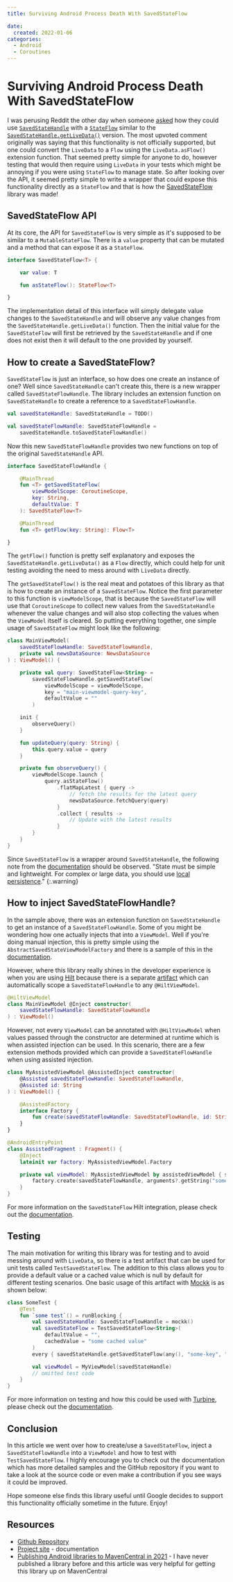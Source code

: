 ```yaml
---
title: Surviving Android Process Death With SavedStateFlow

date:
  created: 2022-01-06
categories:
  - Android
  - Coroutines
---
```


# Surviving Android Process Death With SavedStateFlow

I was perusing Reddit the other day when someone [asked](https://www.reddit.com/r/androiddev/comments/rlxrsr/in_stateflow_how_can_we_save_and_restore_android/) how they could use [`SavedStateHandle`](https://developer.android.com/reference/androidx/lifecycle/SavedStateHandle) with a [`StateFlow`](https://kotlin.github.io/kotlinx.coroutines/kotlinx-coroutines-core/kotlinx.coroutines.flow/-state-flow/) similar to the [`SavedStateHandle.getLiveData()`](https://developer.android.com/topic/libraries/architecture/viewmodel-savedstate) version. The most upvoted comment originally was saying that this functionality is not officially supported, but one could convert the `LiveData` to a `Flow` using the `LiveData.asFlow()` extension function. That seemed pretty simple for anyone to do, however testing that would then require using `LiveData` in your tests which might be annoying if you were using `StateFlow` to manage state. So after looking over the API, it seemed pretty simple to write a wrapper that could expose this functionality directly as a `StateFlow` and that is how the [SavedStateFlow](https://plusmobileapps.com/SavedStateFlow/) library was made!

<!-- more -->

## SavedStateFlow API 

At its core, the API for `SavedStateFlow` is very simple as it's supposed to be similar to a `MutableStateFlow`. There is a `value` property that can be mutated and a method that can expose it as a `StateFlow`. 

```kotlin
interface SavedStateFlow<T> {

    var value: T

    fun asStateFlow(): StateFlow<T>

}
```

The implementation detail of this interface will simply delegate value changes to the `SavedStateHandle` and will observe any value changes from the `SavedStateHandle.getLiveData()` function. Then the initial value for the `SavedStateFlow` will first be retrieved by the `SavedStateHandle` and if one does not exist then it will default to the one provided by yourself. 

## How to create a SavedStateFlow? 

`SavedStateFlow` is just an interface, so how does one create an instance of one? Well since `SavedStateHandle` can't create this, there is a new wrapper called `SavedStateFlowHandle`. The library includes an extension function on `SavedStateHandle` to create a reference to a `SavedStateFlowHandle`. 

```kotlin
val savedStateHandle: SavedStateHandle = TODO() 

val savedStateFlowHandle: SavedStateFlowHandle = 
    savedStateHandle.toSavedStateFlowHandle()
```

Now this new `SavedStateFlowHandle` provides two new functions on top of the original `SavedStateHandle` API. 

```kotlin
interface SavedStateFlowHandle {

    @MainThread
    fun <T> getSavedStateFlow(
        viewModelScope: CoroutineScope,
        key: String,
        defaultValue: T
    ): SavedStateFlow<T>

    @MainThread
    fun <T> getFlow(key: String): Flow<T>

}
```

The `getFlow()` function is pretty self explanatory and exposes the `SavedStateHandle.getLiveData()` as a `Flow` directly, which could help for unit testing avoiding the need to mess around with `LiveData` directly. 

The `getSavedStateFlow()` is the real meat and potatoes of this library as that is how to create an instance of a `SavedStateFlow`. Notice the first parameter to this function is `viewModelScope`, that is because the `SavedStateFlow` will use that `CoroutineScope` to collect new values from the `SavedStateHandle` whenever the value changes and will also stop collecting the values when the `ViewModel` itself is cleared. So putting everything together, one simple usage of `SavedStateFlow` might look like the following: 

```kotlin
class MainViewModel(
    savedStateFlowHandle: SavedStateFlowHandle,
    private val newsDataSource: NewsDataSource
) : ViewModel() {

    private val query: SavedStateFlow<String> =
        savedStateFlowHandle.getSavedStateFlow(
            viewModelScope = viewModelScope,
            key = "main-viewmodel-query-key", 
            defaultValue = ""
        )

    init {
        observeQuery()
    }

    fun updateQuery(query: String) {
        this.query.value = query
    }

    private fun observeQuery() {
        viewModelScope.launch {
            query.asStateFlow()
                .flatMapLatest { query ->
                    // fetch the results for the latest query
                    newsDataSource.fetchQuery(query)
                }
                .collect { results ->
                    // Update with the latest results
                }
        }
    }
}
```

Since `SavedStateFlow` is a wrapper around `SavedStateHandle`, the following note from the [documentation](https://developer.android.com/topic/libraries/architecture/viewmodel-savedstate) should be observed. "State must be simple and lightweight. For complex or large data, you should use [local persistence](https://developer.android.com/topic/libraries/architecture/saving-states#local)."
{:.warning}

## How to inject SavedStateFlowHandle?

In the sample above, there was an extension function on `SavedStateHandle` to get an instance of a `SavedStateFlowHandle`. Some of you might be wondering how one actually injects that into a `ViewModel`. Well if you're doing manual injection, this is pretty simple using the `AbstractSavedStateViewModelFactory` and there is a sample of this in the [documentation](https://plusmobileapps.com/SavedStateFlow/manual-di/). 

However, where this library really shines in the developer experience is when you are using [Hilt](https://developer.android.com/training/dependency-injection/hilt-android) because there is a separate [artifact](https://plusmobileapps.com/SavedStateFlow/setup/#savedstateflow-hilt) which can automatically scope a `SavedStateFlowHandle` to any `@HiltViewModel`. 

```kotlin
@HiltViewModel
class MainViewModel @Inject constructor(
    savedStateFlowHandle: SavedStateFlowHandle
) : ViewModel()
```

However, not every `ViewModel` can be annotated with `@HiltViewModel` when values passed through the constructor are determined at runtime which is when assisted injection can be used. In this scenario, there are a few extension methods provided which can provide a `SavedStateFlowHandle` when using assisted injection. 

```kotlin
class MyAssistedViewModel @AssistedInject constructor(
    @Assisted savedStateFlowHandle: SavedStateFlowHandle,
    @Assisted id: String
) : ViewModel() {

    @AssistedFactory
    interface Factory {
        fun create(savedStateFlowHandle: SavedStateFlowHandle, id: String): MyAssistedViewModel
    }
}

@AndroidEntryPoint
class AssistedFragment : Fragment() {
    @Inject
    lateinit var factory: MyAssistedViewModel.Factory

    private val viewModel: MyAssistedViewModel by assistedViewModel { savedStateFlowHandle ->
        factory.create(savedStateFlowHandle, arguments?.getString("some-argument-key")!!)
    }
}
```

For more information on the `SavedStateFlow` Hilt integration, please check out the [documentation](https://plusmobileapps.com/SavedStateFlow/hilt-di/).

## Testing

The main motivation for writing this library was for testing and to avoid messing around with `LiveData`, so there is a test artifact that can be used for unit tests called `TestSavedStateFlow`. The addition to this class allows you to provide a default value or a cached value which is null by default for different testing scenarios. One basic usage of this artifact with [Mockk](https://mockk.io/) is as shown below: 

```kotlin
class SomeTest {
    @Test
    fun `some test`() = runBlocking {
        val savedStateHandle: SavedStateFlowHandle = mockk()
        val savedStateFlow = TestSavedStateFlow<String>(
            defaultValue = "", 
            cachedValue = "some cached value"
        )
        every { savedStateHandle.getSavedStateFlow(any(), "some-key", "") } returns savedStateFlow

        val viewModel = MyViewModel(savedStateHandle)
        // omitted test code
    }
}
```

For more information on testing and how this could be used with [Turbine](https://github.com/cashapp/turbine), please check out the [documentation](https://plusmobileapps.com/SavedStateFlow/testing/).

## Conclusion 

In this article we went over how to create/use a `SavedStateFlow`, inject a `SavedStateFlowHandle` into a `ViewModel` and how to test with `TestSavedStateFlow`. I highly encourage you to check out the documentation which has more detailed samples and the GitHub repository if you want to take a look at the source code or even make a contribution if you see ways it could be improved. 

Hope someone else finds this library useful until Google decides to support this functionality officially sometime in the future. Enjoy!

## Resources

* [Github Repository](https://github.com/plusmobileapps/SavedStateFlow)
* [Project site](https://plusmobileapps.com/SavedStateFlow/) - documentation
* [Publishing Android libraries to MavenCentral in 2021](https://getstream.io/blog/publishing-libraries-to-mavencentral-2021/) - I have never published a library before and this article was very helpful for getting this library up on MavenCentral